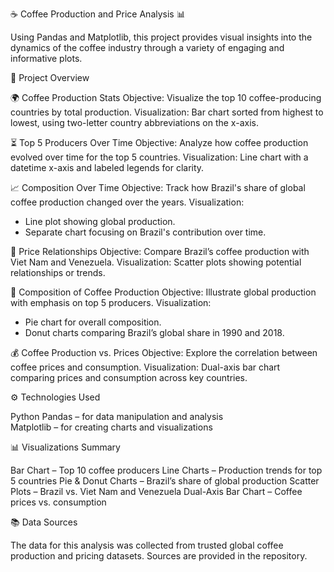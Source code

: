 ☕ Coffee Production and Price Analysis 📊

Using Pandas and Matplotlib, this project provides visual insights into the dynamics of the coffee industry through a variety of engaging and informative plots.

📑 Project Overview

🌍 Coffee Production Stats
Objective: Visualize the top 10 coffee-producing countries by total production.
Visualization: Bar chart sorted from highest to lowest, using two-letter country abbreviations on the x-axis.

⏳ Top 5 Producers Over Time
Objective: Analyze how coffee production evolved over time for the top 5 countries.
Visualization: Line chart with a datetime x-axis and labeled legends for clarity.

📈 Composition Over Time
Objective: Track how Brazil's share of global coffee production changed over the years.
Visualization: 
  - Line plot showing global production.
  - Separate chart focusing on Brazil's contribution over time.

🤝 Price Relationships
Objective: Compare Brazil’s coffee production with Viet Nam and Venezuela.
Visualization: Scatter plots showing potential relationships or trends.

🥧 Composition of Coffee Production
Objective: Illustrate global production with emphasis on top 5 producers.
Visualization: 
  - Pie chart for overall composition.
  - Donut charts comparing Brazil’s global share in 1990 and 2018.

💰 Coffee Production vs. Prices
Objective: Explore the correlation between coffee prices and consumption.
Visualization: Dual-axis bar chart comparing prices and consumption across key countries.


⚙️ Technologies Used

Python
Pandas – for data manipulation and analysis  
Matplotlib – for creating charts and visualizations  


📊 Visualizations Summary

Bar Chart – Top 10 coffee producers
Line Charts – Production trends for top 5 countries
Pie & Donut Charts – Brazil’s share of global production
Scatter Plots – Brazil vs. Viet Nam and Venezuela
Dual-Axis Bar Chart – Coffee prices vs. consumption


📚 Data Sources

The data for this analysis was collected from trusted global coffee production and pricing datasets. Sources are provided in the repository.

